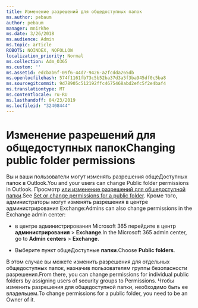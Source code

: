```yaml
---
title: Изменение разрешений для общедоступных папок
ms.author: pebaum
author: pebaum
manager: mnirkhe
ms.date: 3/26/2018
ms.audience: Admin
ms.topic: article
ROBOTS: NOINDEX, NOFOLLOW
localization_priority: Normal
ms.collection: Adm_O365
ms.custom: ''
ms.assetid: edcbab6f-09f6-44d7-9426-a2fcdda265db
ms.openlocfilehash: 574f1161fb73c5b52ba37d3a5f3ba945df0c5ba8
ms.sourcegitcommit: 9d78905c512192ffc4675468abd2efc5f2e4baf4
ms.translationtype: MT
ms.contentlocale: ru-RU
ms.lasthandoff: 04/23/2019
ms.locfileid: "32408444"
---
```

# <a name="changing-public-folder-permissions"></a><span data-ttu-id="b7994-102">Изменение разрешений для общедоступных папок</span><span class="sxs-lookup"><span data-stu-id="b7994-102">Changing public folder permissions</span></span>

<span data-ttu-id="b7994-103">Вы и ваши пользователи могут изменять разрешения общеДоступных папок в Outlook.</span><span class="sxs-lookup"><span data-stu-id="b7994-103">You and your users can change Public folder permissions in Outlook.</span></span> <span data-ttu-id="b7994-104">Просмотр [или изменение разрешений для общедоступной папки](https://support.office.com/article/set-or-change-permissions-for-a-public-folder-b2e0440c-7873-48ec-9ff2-b1a20b723005).</span><span class="sxs-lookup"><span data-stu-id="b7994-104">See [Set or change permissions for a public folder](https://support.office.com/article/set-or-change-permissions-for-a-public-folder-b2e0440c-7873-48ec-9ff2-b1a20b723005).</span></span> <span data-ttu-id="b7994-105">Кроме того, администраторы могут изменять разрешения в центре администрирования Exchange:</span><span class="sxs-lookup"><span data-stu-id="b7994-105">Admins can also change permissions in the Exchange admin center:</span></span>
  
- <span data-ttu-id="b7994-106">в центре администрирования Microsoft 365 перейдите в центр **администрирования** \> **Exchange**.</span><span class="sxs-lookup"><span data-stu-id="b7994-106">In the Microsoft 365 admin center, go to **Admin centers** \> **Exchange**.</span></span>
    
- <span data-ttu-id="b7994-107">Выберите пункт общеДоступные **папки**.</span><span class="sxs-lookup"><span data-stu-id="b7994-107">Choose **Public folders**.</span></span>
    
<span data-ttu-id="b7994-108">В этом случае вы можете изменить разрешения для отдельных общедоступных папок, назначив пользователям группы безопасности разрешения.</span><span class="sxs-lookup"><span data-stu-id="b7994-108">From there, you can change permissions for individual public folders by assigning users of security groups to Permissions.</span></span> <span data-ttu-id="b7994-109">Чтобы изменить разрешения для общедоступной папки, необходимо быть ее владельцем.</span><span class="sxs-lookup"><span data-stu-id="b7994-109">To change permissions for a public folder, you need to be an Owner of it.</span></span>
  

